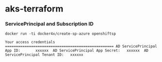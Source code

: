 # aks-terraform
### ServicePrincipal and Subscription ID
`docker run -ti docker4x/create-sp-azure openshiftsp`

`
Your access credentials ==================================================
AD ServicePrincipal App ID:       xxxxxx 
AD ServicePrincipal App Secret:   xxxxxx 
AD ServicePrincipal Tenant ID:   xxxxxx
`
